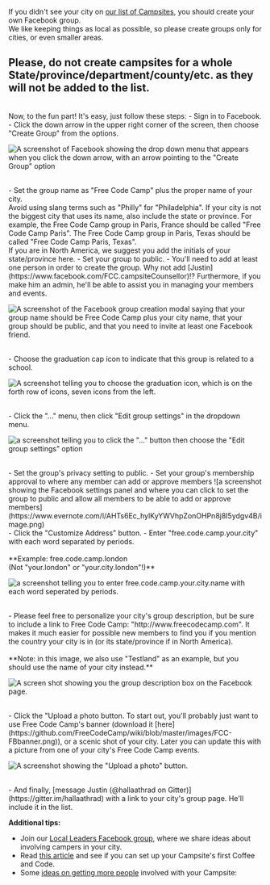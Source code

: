 If you didn't see your city on [our list of Campsites](https://github.com/FreeCodeCamp/freecodecamp/wiki/FreeCodeCamp-Campsites), you should create your own Facebook group.<br>
We like keeping things as local as possible, so please create groups only for cities, or even smaller areas. 

Please, do not create campsites for a whole State/province/department/county/etc. as they will not be added to the list.
------
<br>
Now, to the fun part!
It's easy, just follow these steps: 
- Sign in to Facebook. 
- Click the down arrow in the upper right corner of the screen, then choose "Create Group" from the options.

![A screenshot of Facebook showing the drop down menu that appears when you click the down arrow, with an arrow pointing to the "Create Group" option](https://www.evernote.com/shard/s116/sh/d01bb2bc-6260-4987-bedf-b2ce4c31972f/3eecbcff3109036cf90b69589360f407/deep/0/Facebook.png)

<br>
- Set the group name as "Free Code Camp" plus the proper name of your city.<br>Avoid using slang terms such as "Philly" for "Philadelphia". If your city is not the biggest city that uses its name, also include the state or province. For example, the Free Code Camp group in Paris, France should be called "Free Code Camp Paris". The Free Code Camp group in Paris, Texas should be called "Free Code Camp Paris, Texas".<br>If you are in North America, we suggest you add the initials of your state/province here.
- Set your group to public. 
- You'll need to add at least one person in order to create the group. Why not add [Justin](https://www.facebook.com/FCC.campsiteCounsellor)!? Furthermore, if you make him an admin, he'll be able to assist you in managing your members and events.

![A screenshot of the Facebook group creation modal saying that your group name should be Free Code Camp plus your city name, that your group should be public, and that you need to invite at least one Facebook friend.](https://www.evernote.com/shard/s116/sh/4ed3197c-db1b-4103-a040-b42482ad232a/6c34948ebe12c57f0b7a54d7b2222ab3/deep/0/Facebook.png)

<br>
- Choose the graduation cap icon to indicate that this group is related to a school. 

![A screenshot telling you to choose the graduation icon, which is on the forth row of icons, seven icons from the left.](https://www.evernote.com/shard/s116/sh/00e461b3-e0a8-4ecd-9cbf-8b0ae9de75d1/59c4e9f25672b1b2ca2d7e6b06d55e0b/deep/0/Facebook.png)

<br>
- Click the "..." menu, then click "Edit group settings" in the dropdown menu. 

![a screenshot telling you to click the "..." button then choose the "Edit group settings" option](https://www.evernote.com/shard/s116/sh/ae9a22e2-19a5-4309-b46c-f05a6be5644c/0870b25572d37d4d650cca1a0d59e407/deep/0/Free-Code-Camp-Testland.png)

<br>
- Set the group's privacy setting to public. 
- Set your group's membership approval to where any member can add or approve members ![a screenshot showing the Facebook settings panel and where you can click to set the group to public and allow all members to be able to add or approve members](https://www.evernote.com/l/AHTs6Ec_hylKyYWVhpZonOHPn8j8I5ydgv4B/image.png)

<br>
- Click the "Customize Address" button.
- Enter "free.code.camp.your.city" with each word separated by periods. 
<br><br>**Example: free.code.camp.london<br>(Not "your.london" or "your.city.london"!)**

![a screenshot telling you to enter free.code.camp.your.city.name with each word seperated by periods.](https://www.evernote.com/shard/s116/sh/357b1bd9-7c40-4f72-8a9a-d918e632a5e8/c4714ca59360b2517dfffe90c60b1556/deep/0/Free-Code-Camp-Testland.png)

<br>
- Please feel free to personalize your city's group description, but be sure to include a link to Free Code Camp: "http://www.freecodecamp.com".  It makes it much easier for possible new members to find you if you mention the country your city is in (or its state/province if in North America).<br><br>**Note: in this image, we also use "Testland" as an example, but you should use the name of your city instead.**

![A screen shot showing you the group description box on the Facebook page.](https://www.evernote.com/shard/s116/sh/e13808ea-f084-46f1-95bc-63db524383d5/0586484d44360e73e9acda956dad7f6a/deep/0/Free-Code-Camp-Testland.png)

<br>
- Click the "Upload a photo button. To start out, you'll probably just want to use Free Code Camp's banner (download it [here](https://github.com/FreeCodeCamp/wiki/blob/master/images/FCC-FBbanner.png)), or a scenic shot of your city. Later you can update this with a picture from one of your city's Free Code Camp events. 

![A screenshot showing the "Upload a photo" button.](https://www.evernote.com/shard/s116/sh/fabe226a-5a26-4508-b015-1dac35192a21/37f8119dc57845a31e972217714b038b/deep/0/Free-Code-Camp-Testland.png)

<br>
- And finally, [message Justin (@hallaathrad on Gitter)](https://gitter.im/hallaathrad) with a link to your city's group page. He'll include it in the list.

**Additional tips:**
- Join our [Local Leaders Facebook group](https://www.facebook.com/groups/freecodecampers/), where we share ideas about involving campers in your city. 
- Read [this article](https://medium.freecodecamp.com/jump-start-your-local-campsite-with-coffee-and-code-a8d1a57d30e#) and see if you can set up your Campsite's first Coffee and Code.
- Some [ideas on getting more people](https://medium.freecodecamp.com/growth-hacking-your-free-code-camp-group-8cf76300a5d1#) involved with your Campsite: 
